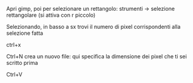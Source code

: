
Apri gimp, poi per selezionare un rettangolo: 
strumenti -> selezione rettangolare (si attiva con r piccolo)

Selezionando, in basso a sx trovi il numero di pixel corrispondenti alla selezione fatta

ctrl+x

Ctrl+N crea un nuovo file: qui specifica la dimensione dei pixel che ti sei scritto prima

Ctrl+V

